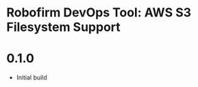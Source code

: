 Robofirm DevOps Tool: AWS S3 Filesystem Support
===============================================

# 0.1.0
- Initial build
